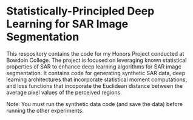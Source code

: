 # Statistically-Principled Deep Learning for SAR Image Segmentation
This respository contains the code for my Honors Project conducted at Bowdoin College. The project is focused on leveraging known statistical properties of SAR to enhance deep learning algorithms for SAR image segmentation. It contains code for generating synthetic SAR data, deep learning architectures that incorporate statistical moment computations, and loss functions that incoporate the Euclidean distance between the average pixel values of the perceived regions.

Note: You must run the synthetic data code (and save the data) before running the other experiments.
